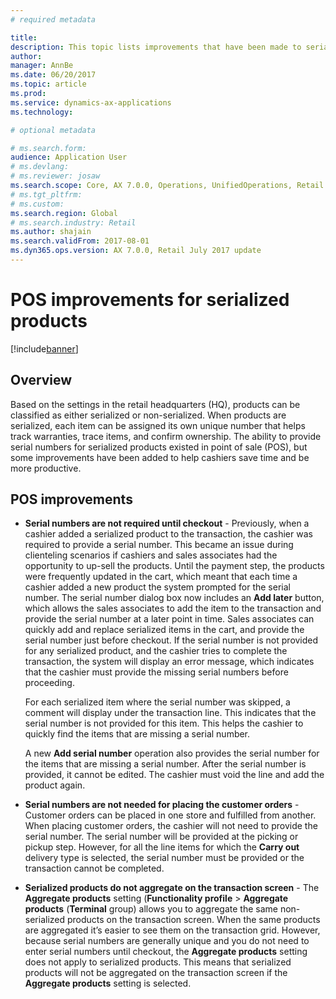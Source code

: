 ```yaml
---
# required metadata

title:
description: This topic lists improvements that have been made to serialized products to help you save time and be more productive.
author: 
manager: AnnBe
ms.date: 06/20/2017
ms.topic: article
ms.prod: 
ms.service: dynamics-ax-applications
ms.technology: 

# optional metadata

# ms.search.form:
audience: Application User
# ms.devlang: 
# ms.reviewer: josaw
ms.search.scope: Core, AX 7.0.0, Operations, UnifiedOperations, Retail
# ms.tgt_pltfrm: 
# ms.custom: 
ms.search.region: Global
# ms.search.industry: Retail
ms.author: shajain
ms.search.validFrom: 2017-08-01
ms.dyn365.ops.version: AX 7.0.0, Retail July 2017 update
---
```


# POS improvements for serialized products

[!include[banner](includes/banner.md)]

## Overview 
Based on the settings in the retail headquarters (HQ), products can be classified as either serialized or non-serialized. When products are serialized, each item can be assigned its own unique number that helps track warranties, trace items, and confirm ownership. The ability to provide serial numbers for serialized products existed in point of sale (POS), but some improvements have been added to help cashiers save time and be more productive.  

## POS improvements

-  **Serial numbers are not required until checkout** - Previously, when a cashier added a serialized product to the transaction, the cashier was required to provide a serial number. This became an issue during clienteling scenarios if cashiers and sales associates had the opportunity to up-sell the products. Until the payment step, the products were frequently updated in the cart, which meant that each time a cashier added a new product the system prompted for the serial number. The serial number dialog box now includes an **Add later** button, which allows the sales associates to add the item to the transaction and provide the serial number at a later point in time. Sales associates can quickly add and replace serialized items in the cart, and provide the serial number just before checkout. If the serial number is not provided for any serialized product, and the cashier tries to complete the transaction, the system will display an error message, which indicates that the cashier must provide the missing serial numbers before proceeding.

    For each serialized item where the serial number was skipped, a comment will display under the transaction line. This indicates that the serial number is not provided for this item. This helps the cashier to quickly find the items that are missing a serial number.

    A new **Add serial number** operation also provides the serial number for the items that are missing a serial number. After the serial number is provided, it cannot be edited. The cashier must void the line and add the product again. 
	
-  **Serial numbers are not needed for placing the customer orders** - Customer orders can be placed in one store and fulfilled from another. When placing customer orders, the cashier will not need to provide the serial number. The serial number will be provided at the picking or pickup step. However, for all the line items for which the **Carry out** delivery type is selected, the serial number must be provided or the transaction cannot be completed. 
	
-  **Serialized products do not aggregate on the transaction screen** - The **Aggregate products** setting (**Functionality profile** > **Aggregate products** (**Terminal** group) allows you to aggregate the same non-serialized products on the transaction screen. When the same products are aggregated it’s easier to see them on the transaction grid. However, because serial numbers are generally unique and you do not need to enter serial numbers until checkout, the **Aggregate products** setting does not apply to serialized products. This means that serialized products will not be aggregated on the transaction screen if the **Aggregate products** setting is selected.
